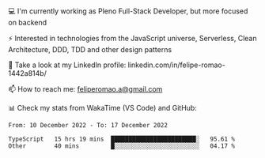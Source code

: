 💻 I'm currently working as Pleno Full-Stack Developer, but more focused on backend

⚡ Interested in technologies from the JavaScript universe, Serverless, Clean Architecture, DDD, TDD and other design patterns

👥 Take a look at my LinkedIn profile: linkedin.com/in/felipe-romao-1442a814b/

📫 How to reach me: feliperomao.a@gmail.com

📊 Check my stats from WakaTime (VS Code) and GitHub:

<!--START_SECTION:waka-->

```text
From: 10 December 2022 - To: 17 December 2022

TypeScript   15 hrs 19 mins  ████████████████████████░   95.61 %
Other        40 mins         █░░░░░░░░░░░░░░░░░░░░░░░░   04.17 %
```

<!--END_SECTION:waka-->
